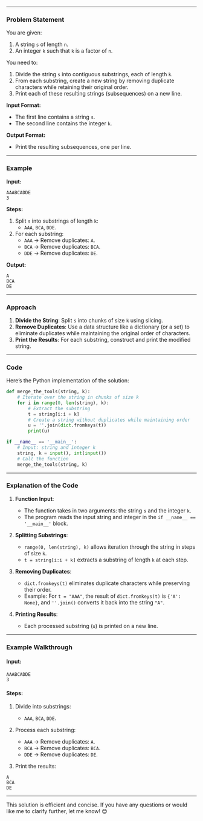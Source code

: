 
---

### **Problem Statement**
You are given:
1. A string `s` of length `n`.
2. An integer `k` such that `k` is a factor of `n`.

You need to:
1. Divide the string `s` into contiguous substrings, each of length `k`.
2. From each substring, create a new string by removing duplicate characters while retaining their original order.
3. Print each of these resulting strings (subsequences) on a new line.

**Input Format:**
- The first line contains a string `s`.
- The second line contains the integer `k`.

**Output Format:**
- Print the resulting subsequences, one per line.

---

### **Example**
**Input:**
```
AAABCADDE
3
```

**Steps:**
1. Split `s` into substrings of length `k`:
   - `AAA`, `BCA`, `DDE`.
2. For each substring:
   - `AAA` → Remove duplicates: `A`.
   - `BCA` → Remove duplicates: `BCA`.
   - `DDE` → Remove duplicates: `DE`.

**Output:**
```
A
BCA
DE
```

---

### **Approach**
1. **Divide the String**: Split `s` into chunks of size `k` using slicing.
2. **Remove Duplicates**: Use a data structure like a dictionary (or a set) to eliminate duplicates while maintaining the original order of characters.
3. **Print the Results**: For each substring, construct and print the modified string.

---

### **Code**
Here’s the Python implementation of the solution:

```python
def merge_the_tools(string, k):
    # Iterate over the string in chunks of size k
    for i in range(0, len(string), k):
        # Extract the substring
        t = string[i:i + k]
        # Create a string without duplicates while maintaining order
        u = ''.join(dict.fromkeys(t))
        print(u)

if __name__ == '__main__':
    # Input: string and integer k
    string, k = input(), int(input())
    # Call the function
    merge_the_tools(string, k)
```

---

### **Explanation of the Code**
1. **Function Input**:
   - The function takes in two arguments: the string `s` and the integer `k`.
   - The program reads the input string and integer in the `if __name__ == '__main__'` block.

2. **Splitting Substrings**:
   - `range(0, len(string), k)` allows iteration through the string in steps of size `k`. 
   - `t = string[i:i + k]` extracts a substring of length `k` at each step.

3. **Removing Duplicates**:
   - `dict.fromkeys(t)` eliminates duplicate characters while preserving their order. 
   - Example: For `t = "AAA"`, the result of `dict.fromkeys(t)` is `{'A': None}`, and `''.join()` converts it back into the string `"A"`.

4. **Printing Results**:
   - Each processed substring (`u`) is printed on a new line.

---

### **Example Walkthrough**
#### Input:
```
AAABCADDE
3
```

#### Steps:
1. Divide into substrings:
   - `AAA`, `BCA`, `DDE`.

2. Process each substring:
   - `AAA` → Remove duplicates: `A`.
   - `BCA` → Remove duplicates: `BCA`.
   - `DDE` → Remove duplicates: `DE`.

3. Print the results:
```
A
BCA
DE
```

---

This solution is efficient and concise. If you have any questions or would like me to clarify further, let me know! 😊
